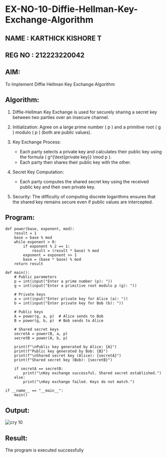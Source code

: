 # EX-NO-10-Diffie-Hellman-Key-Exchange-Algorithm

## NAME : KARTHICK KISHORE T
## REG NO : 212223220042

## AIM:
To Implement Diffie Hellman Key Exchange Algorithm 

## Algorithm:

1. Diffie-Hellman Key Exchange is used for securely sharing a secret key between two parties over an insecure channel.

2. Initialization: Agree on a large prime number \( p \) and a primitive root \( g \) modulo \( p \) (both are public values).

3. Key Exchange Process: 
   - Each party selects a private key and calculates their public key using the formula \( g^{\text{private key}} \mod p \).
   - Each party then shares their public key with the other.

4. Secret Key Computation: 
   - Each party computes the shared secret key using the received public key and their own private key.

5. Security: The difficulty of computing discrete logarithms ensures that the shared key remains secure even if public values are intercepted.

## Program:

```
def power(base, exponent, mod):
    result = 1
    base = base % mod
    while exponent > 0:
        if exponent % 2 == 1:
            result = (result * base) % mod
        exponent = exponent >> 1
        base = (base * base) % mod
    return result

def main():
    # Public parameters
    p = int(input("Enter a prime number (p): "))
    g = int(input("Enter a primitive root modulo p (g): "))

    # Private keys
    a = int(input("Enter private key for Alice (a): "))
    b = int(input("Enter private key for Bob (b): "))

    # Public keys
    A = power(g, a, p)  # Alice sends to Bob
    B = power(g, b, p)  # Bob sends to Alice

    # Shared secret keys
    secretA = power(B, a, p)
    secretB = power(A, b, p)

    print(f"\nPublic key generated by Alice: {A}")
    print(f"Public key generated by Bob: {B}")
    print(f"\nShared secret key (Alice): {secretA}")
    print(f"Shared secret key (Bob): {secretB}")

    if secretA == secretB:
        print("\nKey exchange successful. Shared secret established.")
    else:
        print("\nKey exchange failed. Keys do not match.")

if __name__ == "__main__":
    main()

```


## Output:

![cry 10](https://github.com/user-attachments/assets/1a3007ee-e272-49ad-8619-8f782024ad40)


## Result:
  The program is executed successfully

